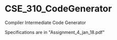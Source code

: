 # CSE_310_CodeGenerator
Compiler Intermediate Code Generator

Specifications are in "Assignment_4_jan_18.pdf"
